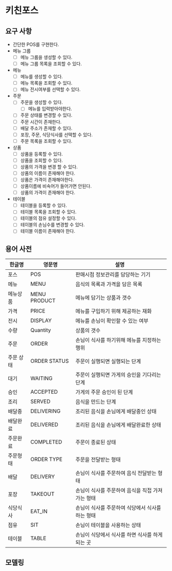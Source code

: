 # 키친포스

## 요구 사항

- 간단한 POS를 구현한다.
- 메뉴 그룹
  - [ ] 메뉴 그룹을 생성할 수 있다.
  - [ ] 메뉴 그룹 목록을 조회할 수 있다.
- 메뉴
  - [ ] 메뉴를 생성할 수 있다.
  - [ ] 메뉴 목록을 조회할 수 있다.
  - [ ] 메뉴 전시여부를 선택할 수 있다.
- 주문
  - [ ] 주문을 생성할 수 있다.
    - [ ] 메뉴를 입력받아야한다.
  - [ ] 주문 상태를 변경할 수 있다.
  - [ ] 주문 시간이 존재한다.
  - [ ] 배달 주소가 존재할 수 있다.
  - [ ] 포장, 주문, 식당식사를 선택할 수 있다.
  - [ ] 주문 목록을 조회할 수 있다.

- 상품
  - [ ] 상품을 등록할 수 있다.
  - [ ] 상품을 조회할 수 있다.
  - [ ] 상품의 가격을 변경 할 수 있다.
  - [ ] 상품의 이름이 존재해야 한다.
  - [ ] 상품은 가격이 존재해야한다.
  - [ ] 상품이름에 비속어가 들어가면 안된다.
  - [ ] 상품의 가격이 존재해야 한다.

- 테이블
  - [ ] 테이블을 등록할 수 있다.
  - [ ] 테이블 목록을 조회할 수 있다.
  - [ ] 테이블의 점유 설정할 수 있다.
  - [ ] 테이블의 손님수를 변경할 수 있다.
  - [ ] 테이블 이름이 존재해야 한다.

## 용어 사전

| 한글명 | 영문명 | 설명 |
| --- | --- | --- |
| 포스 | POS | 판매시점 정보관리를 담당하는 기기 |
| 메뉴 | MENU | 음식의 목록과 가격을 담은 목록 |
| 메뉴상품 | MENU PRODUCT | 메뉴에 담기는 상품과 갯수 |
| 가격 | PRICE | 메뉴를 구입하기 위해 제공하는 재화 |
| 전시 | DISPLAY | 메뉴를 손님이 확인할 수 있는 여부 |
| 수량 | Quantity | 상품의 갯수 |
| 주문 | ORDER | 손님이 식사를 하기위해 메뉴를 지정하는 행위 |
| 주문 상태 | ORDER STATUS | 주문이 실행되면 실행되는 단계 |
| 대기 | WAITING | 주문이 실행되면 가게의 승인을 기다리는 단계 |
| 승인 | ACCEPTED | 가게의 주문 승인이 된 단계 |
| 조리 | SERVED | 음식을 만드는 단계 |
| 배달중 | DELIVERING | 조리된 음식을 손님에게 배달중인 상태 |
| 배달완료 | DELIVERED | 조리된 음식을 손님에게 배달완료한 상태 |
| 주문완료 | COMPLETED | 주문이 종료된 상태 |
| 주문형태 | ORDER TYPE | 주문을 전달받는 형태 |
| 배달 | DELIVERY | 손님이 식사를 주문하여 음식 전달받는 형태 |
| 포장 | TAKEOUT | 손님이 식사를 주문하여 음식을 직접 가져가는 형태 |
| 식당식사 | EAT_IN | 손님이 식사를 주문하여 식당에서 식사를 하는 형태 |
| 점유 | SIT | 손님이 테이블을 사용하는 상태 |
| 테이블 | TABLE | 손님이 식당에서 식사를 하면 식사를 하게되는 곳 |

## 모델링

